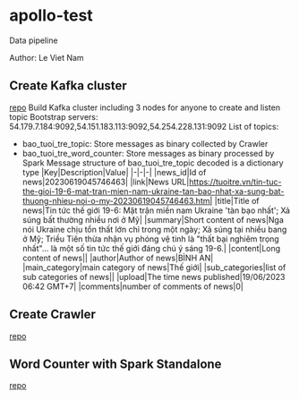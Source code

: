 # apollo-test

Data pipeline

Author: Le Viet Nam

## Create Kafka cluster
[repo](https://github.com/namlv7197/kafka-cluster)
Build Kafka cluster including 3 nodes for anyone to create and listen topic
Bootstrap servers: 54.179.7.184:9092,54.151.183.113:9092,54.254.228.131:9092
List of topics:
- bao_tuoi_tre_topic: Store messages as binary collected by Crawler
- bao_tuoi_tre_word_counter: Store messages as binary processed by Spark
Message structure of bao_tuoi_tre_topic decoded is a dictionary type
|Key|Description|Value|
|-|-|-|
|news_id|Id of news|20230619045746463|
|link|News URL|https://tuoitre.vn/tin-tuc-the-gioi-19-6-mat-tran-mien-nam-ukraine-tan-bao-nhat-xa-sung-bat-thuong-nhieu-noi-o-my-20230619045746463.htm|
|title|Title of news|Tin tức thế giới 19-6: Mặt trận miền nam Ukraine 'tàn bạo nhất'; Xả súng bất thường nhiều nơi ở Mỹ|
|summary|Short content of news|Nga nói Ukraine chịu tổn thất lớn chỉ trong một ngày; Xả súng tại nhiều bang ở Mỹ; Triều Tiên thừa nhận vụ phóng vệ tinh là "thất bại nghiêm trọng nhất"... là một số tin tức thế giới đáng chú ý sáng 19-6.|
|content|Long content of news||
|author|Author of news|BÌNH AN|
|main_category|main category of news|Thế giới|
|sub_categories|list of sub categories of news||
|upload|The time news published|19/06/2023 06:42 GMT+7|
|comments|number of comments of news|0|
## Create Crawler
[repo](https://github.com/namlv7197/vietnamese-news-crawler)

## Word Counter with Spark Standalone
[repo](https://github.com/namlv7197/vietnamese-news-crawler-word-counter)
